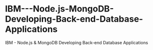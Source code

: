 # IBM---Node.js-MongoDB-Developing-Back-end-Database-Applications
IBM - Node.js &amp; MongoDB Developing Back-end Database Applications
